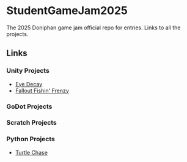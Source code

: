 # StudentGameJam2025
 The 2025 Doniphan game jam official repo for entries. Links to all the projects.


## Links

### Unity Projects
- [Eye Decay](https://github.com/B4TM4NH8sU/EyeDecayBuild)
- [Fallout Fishin' Frenzy](https://github.com/jefrancis/FalloutFishinFrenzyBuild)
### GoDot Projects

### Scratch Projects

### Python Projects
- [Turtle Chase](https://github.com/Grey590/TurtleChasePublic)